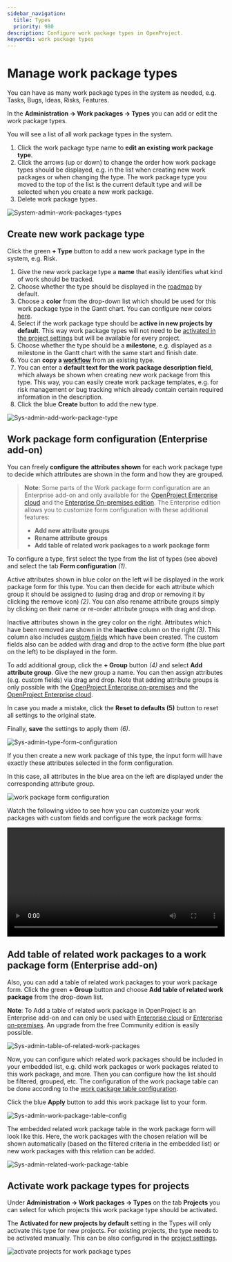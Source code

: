 ```yaml
---
sidebar_navigation:
  title: Types
  priority: 980
description: Configure work package types in OpenProject.
keywords: work package types
---
```


# Manage work package types

You can have as many work package types in the system as needed, e.g. Tasks, Bugs, Ideas, Risks, Features.

In the **Administration -> Work packages -> Types** you can add or edit the work package types.

You will see a list of all work package types in the system.

1. Click the work package type name to **edit an existing work package type**.
2. Click the arrows (up or down) to change the order how work package types should be displayed, e.g. in the list when creating new work packages or when changing the type. 
   The work package type you moved to the top of the list is the current default type and will be selected when you create a new work package.
3. Delete work package types.

![System-admin-work-packages-types](openproject_system_guide_work_package_types.png)

## Create new work package type

Click the green **+ Type** button to add a new work package type in the system, e.g. Risk.

1. Give the new work package type a **name** that easily identifies what kind of work should be tracked.
2. Choose whether the type should be displayed in the [roadmap](../../../user-guide/roadmap/) by default.
3. Choose a **color** from the drop-down list which should be used for this work package type in the Gantt chart. You can configure new colors [here](../../colors).
4. Select if the work package type should be **active in new projects by default**. This way work package types will not need to be [activated in the project settings](../../../user-guide/projects/project-settings/work-package-types/) but will be available for every project.
5. Choose whether the type should be a **milestone**, e.g. displayed as a milestone in the Gantt chart with the same start and finish date.
6. You can **copy a [workflow](../work-package-workflows)** from an existing type.
7. You can enter a **default text for the work package description field**, which always be shown when creating new work package from this type. This way, you can easily create work package templates, e.g. for risk management or bug tracking which already contain certain required information in the description.
8. Click the blue **Create** button to add the new type.

![Sys-admin-add-work-package-type](openproject_system_guide_new_work_package_typ.png)

## Work package form configuration (Enterprise add-on)

You can freely **configure the attributes shown** for each work package type to decide which attributes are shown in the form and how they are grouped.

> **Note**: Some parts of the Work package form configuration are an Enterprise add-on and only available for the [OpenProject Enterprise cloud](https://www.openproject.org/hosting/) and the [Enterprise On-premises edition](https://www.openproject.org/enterprise-edition/).
> The Enterprise edition allows you to customize form configuration with these additional features:
>
> - **Add new attribute groups**
> - **Rename attribute groups**
> - **Add table of related work packages to a work package form**

To configure a type, first select the type from the list of types (see above) and select the tab **Form configuration** *(1)*.

Active attributes shown in blue color on the left will be displayed in the work package form for this type.
You can then decide for each attribute which group it should be assigned to (using drag and drop or removing it by clicking the remove  icon) *(2)*. You can also rename attribute groups simply by clicking on their name or re-order attribute groups with drag and drop.

Inactive attributes shown in the grey color on the right. Attributes which have been removed are shown in the **Inactive** column on the right *(3)*. This column also includes [custom fields](../../custom-fields) which have been created. The custom fields also can be added with drag and drop to the active form (the blue part on the left) to be displayed in the form.

To add additional group, click the **+ Group** button *(4)* and select **Add attribute group**. Give the new group a name. You can then assign attributes (e.g. custom fields) via drag and drop. Note that adding attribute groups is only possible with the [OpenProject Enterprise on-premises](https://www.openproject.org/enterprise-edition/) and the [OpenProject Enterprise cloud](https://www.openproject.org/hosting/).

In case you made a mistake, click the **Reset to defaults (5)** button to reset all settings to the original state.

Finally, **save** the settings to apply them *(6)*.

![Sys-admin-type-form-configuration](openproject_system_guide_wp_form_configuration.png)

If you then create a new work package of this type, the input form will have exactly these attributes selected in the form configuration.

In this case, all attributes in the blue area on the left are displayed under the corresponding attribute group.

![work package form configuration](openproject_system_guide_new_risk_wp.png)

Watch the following video to see how you can customize your work packages with custom fields and configure the work package forms:

<video src="https://openproject-docs.s3.eu-central-1.amazonaws.com/videos/OpenProject-Forms-and-Custom-Fields-1.mp4" type="video/mp4" controls="" style="width:100%"></video>

## Add table of related work packages to a work package form (Enterprise add-on)

Also, you can add a table of related work packages to your work package form. Click the green **+ Group** button and choose **Add table of related work package** from the drop-down list.

**Note**: To Add a table of related work package in OpenProject is an Enterprise add-on and can only be used with [Enterprise cloud](../../../enterprise-guide/enterprise-cloud-guide/) or [Enterprise on-premises](../../../enterprise-guide/enterprise-on-premises-guide/). An upgrade from the free Community edition is easily possible.

![Sys-admin-table-of-related-work-packages](openproject_system_guide_table_of_related_wp.png)

Now, you can configure which related work packages should be included in your embedded list, e.g. child work packages or work packages related to this work package, and more. Then you can configure how the list should be filtered, grouped, etc. The configuration of the work package table can be done according to the [work package table configuration](../../../user-guide/work-packages/work-package-table-configuration/).

Click the blue **Apply** button to add this work package list to your form.

![Sys-admin-work-package-table-config](op_sys_admin_filter_wp.png)

The embedded related work package table in the work package form will look like this. Here, the work packages with the chosen relation will be shown automatically (based on the filtered criteria in the embedded list) or new work packages with this relation can be added. 

![Sys-admin-related-work-package-table](open_project_admin_related_wp_table.png)

## Activate work package types for projects

Under **Administration -> Work packages -> Types** on the tab **Projects** you can select for which projects this work package type should be activated. 

The **Activated for new projects by default** setting in the Types will only activate this type for new projects. For existing projects, the type needs to be activated manually. 
This can be also configured in the [project settings](../../../user-guide/projects/project-settings).

![activate projects for work package types](image-20200116150513323.png)
